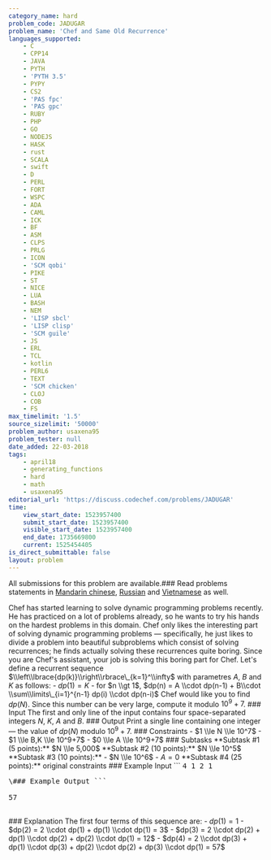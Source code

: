 ```yaml
---
category_name: hard
problem_code: JADUGAR
problem_name: 'Chef and Same Old Recurrence'
languages_supported:
    - C
    - CPP14
    - JAVA
    - PYTH
    - 'PYTH 3.5'
    - PYPY
    - CS2
    - 'PAS fpc'
    - 'PAS gpc'
    - RUBY
    - PHP
    - GO
    - NODEJS
    - HASK
    - rust
    - SCALA
    - swift
    - D
    - PERL
    - FORT
    - WSPC
    - ADA
    - CAML
    - ICK
    - BF
    - ASM
    - CLPS
    - PRLG
    - ICON
    - 'SCM qobi'
    - PIKE
    - ST
    - NICE
    - LUA
    - BASH
    - NEM
    - 'LISP sbcl'
    - 'LISP clisp'
    - 'SCM guile'
    - JS
    - ERL
    - TCL
    - kotlin
    - PERL6
    - TEXT
    - 'SCM chicken'
    - CLOJ
    - COB
    - FS
max_timelimit: '1.5'
source_sizelimit: '50000'
problem_author: usaxena95
problem_tester: null
date_added: 22-03-2018
tags:
    - april18
    - generating_functions
    - hard
    - math
    - usaxena95
editorial_url: 'https://discuss.codechef.com/problems/JADUGAR'
time:
    view_start_date: 1523957400
    submit_start_date: 1523957400
    visible_start_date: 1523957400
    end_date: 1735669800
    current: 1525454405
is_direct_submittable: false
layout: problem
---
```

All submissions for this problem are available.### Read problems statements in [Mandarin chinese](http://www.codechef.com/download/translated/APRIL18/mandarin/JADUGAR.pdf), [Russian](http://www.codechef.com/download/translated/APRIL18/russian/JADUGAR.pdf) and [Vietnamese](http://www.codechef.com/download/translated/APRIL18/vietnamese/JADUGAR.pdf) as well.

Chef has started learning to solve dynamic programming problems recently. He has practiced on a lot of problems already, so he wants to try his hands on the hardest problems in this domain. Chef only likes the interesting part of solving dynamic programming problems — specifically, he just likes to divide a problem into beautiful subproblems which consist of solving recurrences; he finds actually solving these recurrences quite boring. Since you are Chef's assistant, your job is solving this boring part for Chef. Let's define a recurrent sequence $\\left\\lbrace{dp(k)}\\right\\rbrace\_{k=1}^\\infty$ with parametres $A$, $B$ and $K$ as follows: - $dp(1) = K$ - for $n \\gt 1$, $dp(n) = A \\cdot dp(n-1) + B\\cdot \\sum\\limits\_{i=1}^{n-1} dp(i) \\cdot dp(n-i)$ Chef would like you to find $dp(N)$. Since this number can be very large, compute it modulo $10^9+7$. ### Input The first and only line of the input contains four space-separated integers $N$, $K$, $A$ and $B$. ### Output Print a single line containing one integer — the value of $dp(N)$ modulo $10^9+7$. ### Constraints - $1 \\le N \\le 10^7$ - $1 \\le B,K \\le 10^9+7$ - $0 \\le A \\le 10^9+7$ ### Subtasks \*\*Subtask #1 (5 points):\*\* $N \\le 5,000$ \*\*Subtask #2 (10 points):\*\* $N \\le 10^5$ \*\*Subtask #3 (10 points):\*\* - $N \\le 10^6$ - $A=0$ \*\*Subtask #4 (25 points):\*\* original constraints ### Example Input ```
<tt>
4 1 2 1
</tt>
<pre>
\### Example Output ```
<tt>
57
</tt>
</pre>
\### Explanation The first four terms of this sequence are: - $dp(1) = 1$ - $dp(2) = 2 \\cdot dp(1) + dp(1) \\cdot dp(1) = 3$ - $dp(3) = 2 \\cdot dp(2) + dp(1) \\cdot dp(2) + dp(2) \\cdot dp(1) = 12$ - $dp(4) = 2 \\cdot dp(3) + dp(1) \\cdot dp(3) + dp(2) \\cdot dp(2) + dp(3) \\cdot dp(1) = 57$
